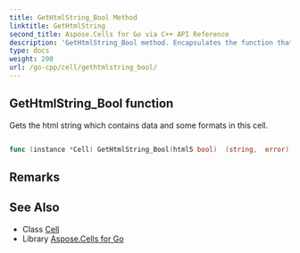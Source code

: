 ```yaml
---
title: GetHtmlString_Bool Method 
linktitle: GetHtmlString
second_title: Aspose.Cells for Go via C++ API Reference
description: 'GetHtmlString_Bool method. Encapsulates the function that represents gethtmlstring in Go.'
type: docs
weight: 200
url: /go-cpp/cell/gethtmlstring_bool/
---
```


## GetHtmlString_Bool function

Gets the html string which contains data and some formats in this cell.

```go

func (instance *Cell) GetHtmlString_Bool(html5 bool)  (string,  error) 

```

## Remarks


## See Also

* Class [Cell](../)
* Library [Aspose.Cells for Go](../../)
